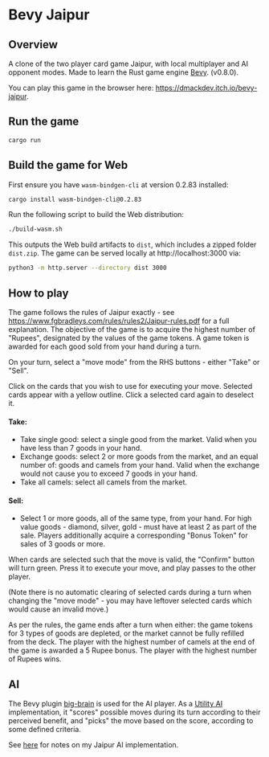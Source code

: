 # Bevy Jaipur

## Overview

A clone of the two player card game Jaipur, with local multiplayer and AI opponent modes. Made to learn the Rust game engine [Bevy](https://bevyengine.org/). (v0.8.0).

You can play this game in the browser here: https://dmackdev.itch.io/bevy-jaipur.

## Run the game

```bash
cargo run
```

## Build the game for Web

First ensure you have `wasm-bindgen-cli` at version 0.2.83 installed:

```bash
cargo install wasm-bindgen-cli@0.2.83
```

Run the following script to build the Web distribution:

```bash
./build-wasm.sh
```

This outputs the Web build artifacts to `dist`, which includes a zipped folder `dist.zip`. The game can be served locally at http://localhost:3000 via:

```bash
python3 -m http.server --directory dist 3000
```

## How to play

The game follows the rules of Jaipur exactly - see https://www.fgbradleys.com/rules/rules2/Jaipur-rules.pdf for a full explanation. The objective of the game is to acquire the highest number of "Rupees", designated by the values of the game tokens. A game token is awarded for each good sold from your hand during a turn.

On your turn, select a "move mode" from the RHS buttons - either "Take" or "Sell".

Click on the cards that you wish to use for executing your move. Selected cards appear with a yellow outline. Click a selected card again to deselect it.

#### Take:

- Take single good: select a single good from the market. Valid when you have less than 7 goods in your hand.
- Exchange goods: select 2 or more goods from the market, and an equal number of: goods and camels from your hand. Valid when the exchange would not cause you to exceed 7 goods in your hand.
- Take all camels: select all camels from the market.

#### Sell:

- Select 1 or more goods, all of the same type, from your hand. For high value goods - diamond, silver, gold - must have at least 2 as part of the sale. Players additionally acquire a corresponding "Bonus Token" for sales of 3 goods or more.

When cards are selected such that the move is valid, the "Confirm" button will turn green. Press it to execute your move, and play passes to the other player.

(Note there is no automatic clearing of selected cards during a turn when changing the "move mode" - you may have leftover selected cards which would cause an invalid move.)

As per the rules, the game ends after a turn when either: the game tokens for 3 types of goods are depleted, or the market cannot be fully refilled from the deck. The player with the highest number of camels at the end of the game is awarded a 5 Rupee bonus. The player with the highest number of Rupees wins.

## AI

The Bevy plugin [big-brain](https://github.com/zkat/big-brain) is used for the AI player. As a [Utility AI](https://en.wikipedia.org/wiki/Utility_system) implementation, it "scores" possible moves during its turn according to their perceived benefit, and "picks" the move based on the score, according to some defined criteria.

See [here](src/ai/AI-README.md) for notes on my Jaipur AI implementation.
